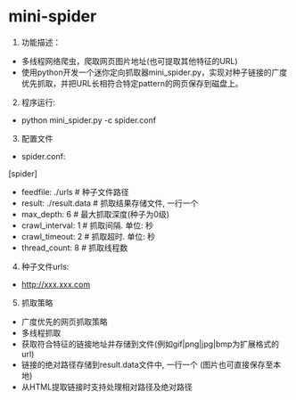 # mini-spider

1. 功能描述：
- 多线程网络爬虫，爬取网页图片地址(也可提取其他特征的URL)
- 使用python开发一个迷你定向抓取器mini_spider.py，实现对种子链接的广度优先抓取，并把URL长相符合特定pattern的网页保存到磁盘上。

2. 程序运行: 
- python mini_spider.py -c spider.conf 

3. 配置文件
- spider.conf:

[spider] 
  - feedfile: ./urls          # 种子文件路径 
  - result: ./result.data     # 抓取结果存储文件, 一行一个
  - max_depth: 6              # 最大抓取深度(种子为0级) 
  - crawl_interval: 1         # 抓取间隔. 单位: 秒 
  - crawl_timeout: 2          # 抓取超时. 单位: 秒 
  - thread_count: 8           # 抓取线程数 

4. 种子文件urls:
- http://xxx.xxx.com

5. 抓取策略
- 广度优先的网页抓取策略
- 多线程抓取
- 获取符合特征的链接地址并存储到文件(例如gif|png|jpg|bmp为扩展格式的 url)
- 链接的绝对路径存储到result.data文件中, 一行一个 (图片也可直接保存至本地)
- 从HTML提取链接时支持处理相对路径及绝对路径
 
